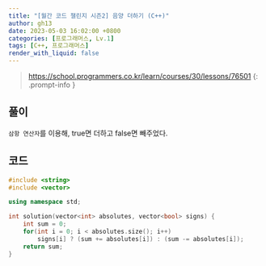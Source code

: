 ```yaml
---
title: "[월간 코드 챌린지 시즌2] 음양 더하기 (C++)"
author: gh13
date: 2023-05-03 16:02:00 +0800
categories: [프로그래머스, Lv.1]
tags: [C++, 프로그래머스]
render_with_liquid: false
---
```


> <https://school.programmers.co.kr/learn/courses/30/lessons/76501>
{: .prompt-info }

## 풀이

`삼항 연산자`를 이용해, true면 더하고 false면 빼주었다.

## 코드

```cpp
#include <string>
#include <vector>

using namespace std;

int solution(vector<int> absolutes, vector<bool> signs) {
    int sum = 0;
    for(int i = 0; i < absolutes.size(); i++)
        signs[i] ? (sum += absolutes[i]) : (sum -= absolutes[i]);
    return sum;
}
```
